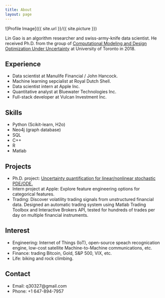 ```yaml
---
title: About
layout: page
---
```

![Profile Image]({{ site.url }}/{{ site.picture }})

<p>Lin Gao is an algorithm researcher and swiss-army-knife data scientist. He received Ph.D. from the group of <a href="http://arrow.utias.utoronto.ca/~pbn/">Computational Modeling and Design Optimization Under Uncertainty</a> at University of Toronto in 2018.</p>

<h2>Experience</h2>
<ul>
	<li> Data scientist at Manulife Financial / John Hancock.</li>
	<li> Machine learning sepcialist at Royal Dutch Shell.</li>
	<li> Data scientist intern at Apple Inc.</li>
	<li> Quantitative analyst at Bluewater Technologies Inc.</li>
	<li> Full-stack developer at Vulcan Investment Inc.</li>
</ul>

<h2>Skills</h2>

<ul class="skill-list"> 
        <li>Python (Scikit-learn, H2o)</li>
		<li>Neo4j (graph database)</li>
		<li>SQL</li>
		<li>C++</li>
        <li>R</li>
		<li>Matlab</li> 
</ul>

<h2>Projects</h2>

<ul>
	<li> Ph.D. project: <a href="https://lingao.ca/phd/">Uncertainty quantification for linear/nonlinear stochastic PDE/ODE.</a></li>
        <li> Intern project at Apple: Explore feature engineering options for categorical features.</li>
        <li> Trading: Discover volatility trading signals from unstructured financial data. Designed an automatic trading system using Matlab Trading Toolbox and Interactive Brokers API, tested for hundreds of trades per day on multiple financial instruments. </li>
</ul>


<h2>Interest</h2>
<ul>
	<li> Engineering: Internet of Things (IoT), open-source speach recognication engine, low-cost satellite Machine-to-Machine communications, etc. </li> 
	<li> Finance: trading Bitcoin, Gold, S&P 500, VIX, etc. </li>
	<li> Life: biking and rock climbing. </li>

</ul>

<h2>Contact</h2>

<ul>
    <li>Email: q30327@gmail.com </li>
	<li>Phone: +1 647-894-7957</li>
</ul>
